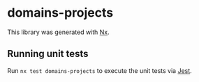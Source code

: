 # domains-projects

This library was generated with [Nx](https://nx.dev).

## Running unit tests

Run `nx test domains-projects` to execute the unit tests via [Jest](https://jestjs.io).
